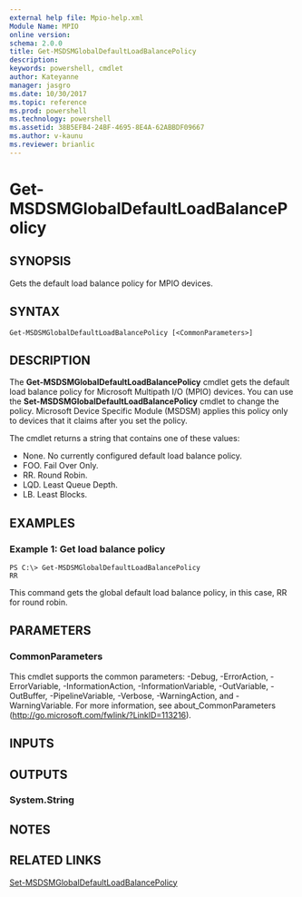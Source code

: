 ```yaml
---
external help file: Mpio-help.xml
Module Name: MPIO
online version: 
schema: 2.0.0
title: Get-MSDSMGlobalDefaultLoadBalancePolicy
description: 
keywords: powershell, cmdlet
author: Kateyanne
manager: jasgro
ms.date: 10/30/2017
ms.topic: reference
ms.prod: powershell
ms.technology: powershell
ms.assetid: 38B5EFB4-24BF-4695-8E4A-62ABBDF09667
ms.author: v-kaunu
ms.reviewer: brianlic
---
```


# Get-MSDSMGlobalDefaultLoadBalancePolicy

## SYNOPSIS
Gets the default load balance policy for MPIO devices.

## SYNTAX

```
Get-MSDSMGlobalDefaultLoadBalancePolicy [<CommonParameters>]
```

## DESCRIPTION
The **Get-MSDSMGlobalDefaultLoadBalancePolicy** cmdlet gets the default load balance policy for Microsoft Multipath I/O (MPIO) devices.
You can use the **Set-MSDSMGlobalDefaultLoadBalancePolicy** cmdlet to change the policy.
Microsoft Device Specific Module (MSDSM) applies this policy only to devices that it claims after you set the policy.

The cmdlet returns a string that contains one of these values: 

- None.
No currently configured default load balance policy.
- FOO.
Fail Over Only. 
- RR.
Round Robin.
- LQD.
Least Queue Depth.
- LB.
Least Blocks.

## EXAMPLES

### Example 1: Get load balance policy
```
PS C:\> Get-MSDSMGlobalDefaultLoadBalancePolicy 
RR
```

This command gets the global default load balance policy, in this case, RR for round robin.

## PARAMETERS

### CommonParameters
This cmdlet supports the common parameters: -Debug, -ErrorAction, -ErrorVariable, -InformationAction, -InformationVariable, -OutVariable, -OutBuffer, -PipelineVariable, -Verbose, -WarningAction, and -WarningVariable. For more information, see about_CommonParameters (http://go.microsoft.com/fwlink/?LinkID=113216).

## INPUTS

## OUTPUTS

### System.String

## NOTES

## RELATED LINKS

[Set-MSDSMGlobalDefaultLoadBalancePolicy](./Set-MSDSMGlobalDefaultLoadBalancePolicy.md)

